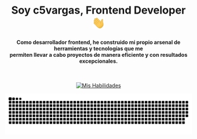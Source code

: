 <div align="center">
<h1 align="center">Soy c5vargas, Frontend Developer <img width="35" src="https://raw.githubusercontent.com/1999AZZAR/1999AZZAR/adeeef9300a950507e509135f9232412d0c50e9b/resources/img/waving.gif"></h1>
<h4 align="center">Como desarrollador frontend, he construido mi propio arsenal de herramientas y tecnologías  que me <br/> permiten llevar a cabo proyectos de manera eficiente y con resultados excepcionales.</h4>
</div>
<br/>
<div align="center">
  
[![Mis Habilidades](https://skillicons.dev/icons?i=javascript,typescript,php,vue,react,laravel,pinia,redux,tailwind,bootstrap,git,mysql,vite,npm,notion,stackoverflow&perline=4)](https://skillicons.dev)
    
</div>

<div align="center">
  <a href="https://carvar.es">
  <img  src="https://raw.githubusercontent.com/1999AZZAR/1999AZZAR/adeeef9300a950507e509135f9232412d0c50e9b/resources/img/grid-snake.svg"
       alt="snake" /></a>
</div>

<!--
Autores de la template: 
- [1999azzar](https://github.com/1999azzar)
- https://github.com/1999AZZAR/1999AZZAR/blob/main/resources/img/grid-snake.svg
-->
